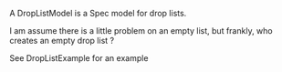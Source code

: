 A DropListModel is a Spec model for drop lists.

I am assume there is a little problem on an empty list, but frankly, who creates an empty drop list ?

See DropListExample for an example